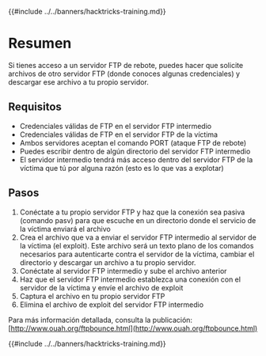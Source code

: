 {{#include ../../banners/hacktricks-training.md}}

# Resumen

Si tienes acceso a un servidor FTP de rebote, puedes hacer que solicite archivos de otro servidor FTP \(donde conoces algunas credenciales\) y descargar ese archivo a tu propio servidor.

## Requisitos

- Credenciales válidas de FTP en el servidor FTP intermedio
- Credenciales válidas de FTP en el servidor FTP de la víctima
- Ambos servidores aceptan el comando PORT \(ataque FTP de rebote\)
- Puedes escribir dentro de algún directorio del servidor FTP intermedio
- El servidor intermedio tendrá más acceso dentro del servidor FTP de la víctima que tú por alguna razón \(esto es lo que vas a explotar\)

## Pasos

1. Conéctate a tu propio servidor FTP y haz que la conexión sea pasiva \(comando pasv\) para que escuche en un directorio donde el servicio de la víctima enviará el archivo
2. Crea el archivo que va a enviar el servidor FTP intermedio al servidor de la víctima \(el exploit\). Este archivo será un texto plano de los comandos necesarios para autenticarte contra el servidor de la víctima, cambiar el directorio y descargar un archivo a tu propio servidor.
3. Conéctate al servidor FTP intermedio y sube el archivo anterior
4. Haz que el servidor FTP intermedio establezca una conexión con el servidor de la víctima y envíe el archivo de exploit
5. Captura el archivo en tu propio servidor FTP
6. Elimina el archivo de exploit del servidor FTP intermedio

Para más información detallada, consulta la publicación: [http://www.ouah.org/ftpbounce.html](http://www.ouah.org/ftpbounce.html)

{{#include ../../banners/hacktricks-training.md}}
